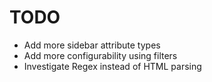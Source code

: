 # TODO

- Add more sidebar attribute types
- Add more configurability using filters
- Investigate Regex instead of HTML parsing
